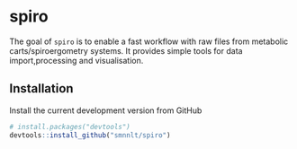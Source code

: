 
<!-- README.md is generated from README.Rmd. Please edit that file -->

# spiro

The goal of `spiro` is to enable a fast workflow with raw files from
metabolic carts/spiroergometry systems. It provides simple tools for
data import,processing and visualisation.

## Installation

Install the current development version from GitHub

``` r
# install.packages("devtools")
devtools::install_github("smnnlt/spiro")
```
